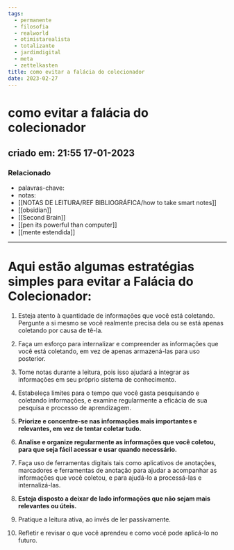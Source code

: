 ```yaml
---
tags:
  - permanente
  - filosofia
  - realworld
  - otimistarealista
  - totalizante
  - jardimdigital
  - meta
  - zettelkasten
title: como evitar a falácia do colecionador
date: 2023-02-27
---
```

# como evitar a falácia do colecionador
## criado em: 21:55 17-01-2023

### Relacionado
- palavras-chave: 
- notas: 
- [[NOTAS DE LEITURA/REF BIBLIOGRÁFICA/how to take smart notes]]
- [[obsidian]]
- [[Second Brain]]
- [[pen its powerful than computer]]
- [[mente estendida]]
---

# Aqui estão algumas estratégias simples para evitar a Falácia do Colecionador:

1.  Esteja atento à quantidade de informações que você está coletando. Pergunte a si mesmo se você realmente precisa dela ou se está apenas coletando por causa de tê-la.
    
2.  Faça um esforço para internalizar e compreender as informações que você está coletando, em vez de apenas armazená-las para uso posterior.
    
3.  Tome notas durante a leitura, pois isso ajudará a integrar as informações em seu próprio sistema de conhecimento.
    
4.  Estabeleça limites para o tempo que você gasta pesquisando e coletando informações, e examine regularmente a eficácia de sua pesquisa e processo de aprendizagem.
    
5.  **Priorize e concentre-se nas informações mais importantes e relevantes, em vez de tentar coletar tudo.**
    
6.  **Analise e organize regularmente as informações que você coletou, para que seja fácil acessar e usar quando necessário.**
    
7.  Faça uso de ferramentas digitais tais como aplicativos de anotações, marcadores e ferramentas de anotação para ajudar a acompanhar as informações que você coletou, e para ajudá-lo a processá-las e internalizá-las.
    
8.  **Esteja disposto a deixar de lado informações que não sejam mais relevantes ou úteis.**
    
9.  Pratique a leitura ativa, ao invés de ler passivamente.
    
10.  Refletir e revisar o que você aprendeu e como você pode aplicá-lo no futuro.